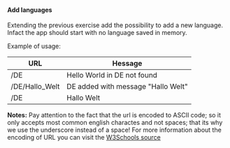 #### Add languages

Extending the previous exercise add the possibility to add a new language. Infact the app should start with no language saved in memory.

Example of usage:

URL            | Hessage
-------------- | ---------
/DE            | Hello World in DE not found
/DE/Hallo_Welt | DE added with message "Hallo Welt"
/DE            | Hallo Welt

**Notes:** Pay attention to the fact that the url is encoded to ASCII code; so it only accepts most common english charactes and not spaces; that its why we use the underscore instead of a space! For more information about the encoding of URL you can visit the [W3Schools source](http://www.w3schools.com/tags/ref_urlencode.asp)